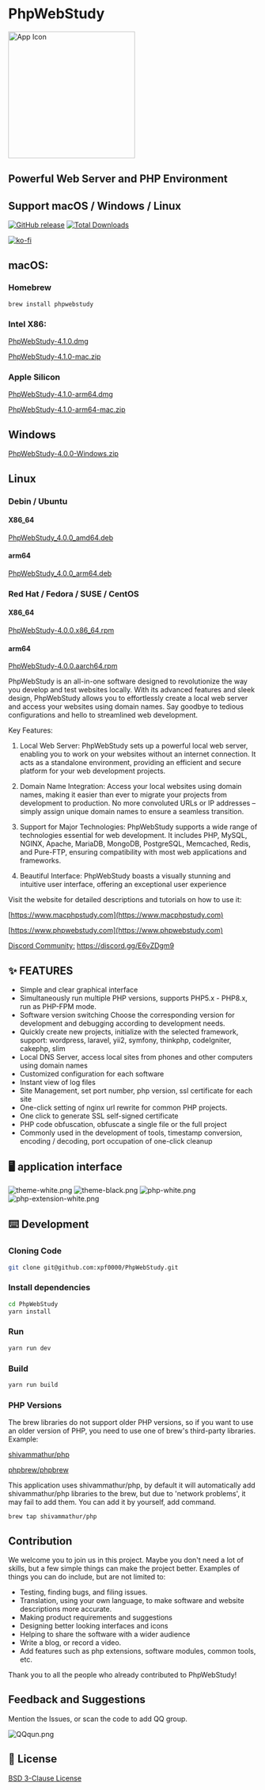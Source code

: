 # PhpWebStudy

<img src="https://raw.githubusercontent.com/xpf0000/PhpWebStudy/master/build/256x256.png" width="256" alt="App Icon" />

## Powerful Web Server and PHP Environment

## Support macOS / Windows / Linux

[![GitHub release](https://img.shields.io/github/release/xpf0000/PhpWebStudy.svg)](https://github.com/xpf0000/PhpWebStudy/releases)  [![Total Downloads](https://img.shields.io/github/downloads/xpf0000/PhpWebStudy/total.svg)](https://github.com/xpf0000/PhpWebStudy/releases)

[![ko-fi](https://ko-fi.com/img/githubbutton_sm.svg)](https://ko-fi.com/R5R2OJXTM)

## macOS:

### Homebrew

```
brew install phpwebstudy
```

### Intel X86:

[PhpWebStudy-4.1.0.dmg](https://github.com/xpf0000/PhpWebStudy/releases/download/v4.1.0/PhpWebStudy-4.1.0.dmg)

[PhpWebStudy-4.1.0-mac.zip](https://github.com/xpf0000/PhpWebStudy/releases/download/v4.1.0/PhpWebStudy-4.1.0-mac.zip)

### Apple Silicon

[PhpWebStudy-4.1.0-arm64.dmg](https://github.com/xpf0000/PhpWebStudy/releases/download/v4.1.0/PhpWebStudy-4.1.0-arm64.dmg)

[PhpWebStudy-4.1.0-arm64-mac.zip](https://github.com/xpf0000/PhpWebStudy/releases/download/v4.1.0/PhpWebStudy-4.1.0-arm64-mac.zip)

## Windows

[PhpWebStudy-4.0.0-Windows.zip](https://github.com/xpf0000/PhpWebStudy/releases/download/v4.0.0/PhpWebStudy-4.0.0-Windows.zip)

## Linux

### Debin / Ubuntu

#### X86_64

[PhpWebStudy_4.0.0_amd64.deb](https://github.com/xpf0000/PhpWebStudy/releases/download/v4.0.0/PhpWebStudy_4.0.0_amd64.deb)

#### arm64

[PhpWebStudy_4.0.0_arm64.deb](https://github.com/xpf0000/PhpWebStudy/releases/download/v4.0.0/PhpWebStudy_4.0.0_arm64.deb)

### Red Hat / Fedora / SUSE / CentOS

#### X86_64

[PhpWebStudy-4.0.0.x86_64.rpm](https://github.com/xpf0000/PhpWebStudy/releases/download/v4.0.0/PhpWebStudy-4.0.0.x86_64.rpm)

#### arm64

[PhpWebStudy-4.0.0.aarch64.rpm](https://github.com/xpf0000/PhpWebStudy/releases/download/v4.0.0/PhpWebStudy-4.0.0.aarch64.rpm)

PhpWebStudy is an all-in-one software designed to revolutionize the way you develop and test websites locally. With its advanced features and sleek design, PhpWebStudy allows you to effortlessly create a local web server and access your websites using domain names. Say goodbye to tedious configurations and hello to streamlined web development.

Key Features:

1. Local Web Server: PhpWebStudy sets up a powerful local web server, enabling you to work on your websites without an internet connection. It acts as a standalone environment, providing an efficient and secure platform for your web development projects.

2. Domain Name Integration: Access your local websites using domain names, making it easier than ever to migrate your projects from development to production. No more convoluted URLs or IP addresses – simply assign unique domain names to ensure a seamless transition.

3. Support for Major Technologies: PhpWebStudy supports a wide range of technologies essential for web development. It includes PHP, MySQL, NGINX, Apache, MariaDB, MongoDB, PostgreSQL, Memcached, Redis, and Pure-FTP, ensuring compatibility with most web applications and frameworks.

4. Beautiful Interface: PhpWebStudy boasts a visually stunning and intuitive user interface, offering an exceptional user experience

Visit the website for detailed descriptions and tutorials on how to use it:

[https://www.macphpstudy.com](https://www.macphpstudy.com)

[https://www.phpwebstudy.com](https://www.phpwebstudy.com)

[Discord Community:](https://discord.gg/E6vZDgm9) https://discord.gg/E6vZDgm9

## ✨ FEATURES

- Simple and clear graphical interface
- Simultaneously run multiple PHP versions, supports PHP5.x - PHP8.x, run as PHP-FPM mode.
- Software version switching Choose the corresponding version for development and debugging according to development needs.
- Quickly create new projects, initialize with the selected framework, support: wordpress, laravel, yii2, symfony, thinkphp, codeIgniter, cakephp, slim
- Local DNS Server, access local sites from phones and other computers using domain names
- Customized configuration for each software
- Instant view of log files
- Site Management, set port number, php version, ssl certificate for each site
- One-click setting of nginx url rewrite for common PHP projects.
- One click to generate SSL self-signed certificate
- PHP code obfuscation, obfuscate a single file or the full project
- Commonly used in the development of tools, timestamp conversion, encoding / decoding, port occupation of one-click cleanup

## 🖥 application interface

![theme-white.png](https://www.macphpstudy.com/image/index/index-main-light.png)
![theme-black.png](https://www.macphpstudy.com/image/index/index-main-dark.png)
![php-white.png](https://www.macphpstudy.com/image/index/php-light.png)
![php-extension-white.png](https://www.macphpstudy.com/image/index/php-extension-light.png)

## ⌨️ Development

### Cloning Code

```bash
git clone git@github.com:xpf0000/PhpWebStudy.git
```

### Install dependencies

```bash
cd PhpWebStudy
yarn install
```

### Run

```bash
yarn run dev
```

### Build

```bash
yarn run build
```

### PHP Versions

The brew libraries do not support older PHP versions, so if you want to use an older version of PHP, you need to use one of brew's third-party libraries.
Example:

[shivammathur/php](https://github.com/shivammathur/homebrew-php)

[phpbrew/phpbrew](https://github.com/phpbrew/phpbrew)

This application uses shivammathur/php, by default it will automatically add shivammathur/php libraries to the brew, but due to 'network problems', it may fail to add them.
You can add it by yourself, add command.

```
brew tap shivammathur/php
```

## Contribution

We welcome you to join us in this project. Maybe you don't need a lot of skills, but a few simple things can make the project better.
Examples of things you can do include, but are not limited to:
- Testing, finding bugs, and filing issues.
- Translation, using your own language, to make software and website descriptions more accurate.
- Making product requirements and suggestions
- Designing better looking interfaces and icons
- Helping to share the software with a wider audience
- Write a blog, or record a video.
- Add features such as php extensions, software modules, common tools, etc.

Thank you to all the people who already contributed to PhpWebStudy!

## Feedback and Suggestions

Mention the Issues, or scan the code to add QQ group.

![QQqun.png](https://www.macphpstudy.com/image/index/qrcode0@2x.png)

## 📜 License

[BSD 3-Clause License](https://github.com/xpf0000/PhpWebStudy/blob/master/LICENSE)
